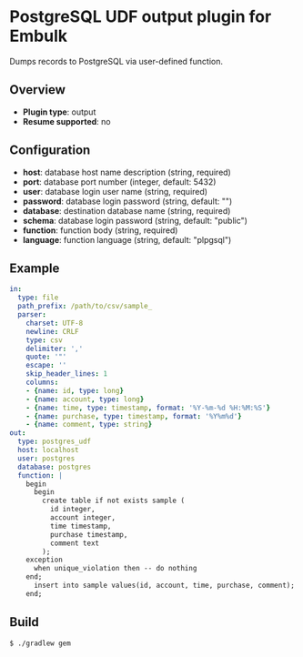 # PostgreSQL UDF output plugin for Embulk

Dumps records to PostgreSQL via user-defined function.

## Overview

* **Plugin type**: output
* **Resume supported**: no

## Configuration

- **host**: database host name description (string, required)
- **port**: database port number (integer, default: 5432)
- **user**: database login user name (string, required)
- **password**: database login password (string, default: "")
- **database**: destination database name (string, required)
- **schema**: database login password (string, default: "public")
- **function**: function body (string, required)
- **language**: function language (string, default: "plpgsql")

## Example

```yaml
in:
  type: file
  path_prefix: /path/to/csv/sample_
  parser:
    charset: UTF-8
    newline: CRLF
    type: csv
    delimiter: ','
    quote: '"'
    escape: ''
    skip_header_lines: 1
    columns:
    - {name: id, type: long}
    - {name: account, type: long}
    - {name: time, type: timestamp, format: '%Y-%m-%d %H:%M:%S'}
    - {name: purchase, type: timestamp, format: '%Y%m%d'}
    - {name: comment, type: string}
out:
  type: postgres_udf
  host: localhost
  user: postgres
  database: postgres
  function: |
    begin
      begin
        create table if not exists sample (
          id integer,
          account integer,
          time timestamp,
          purchase timestamp,
          comment text
        );
    exception
      when unique_violation then -- do nothing
    end;
      insert into sample values(id, account, time, purchase, comment);
    end;
```


## Build

```
$ ./gradlew gem
```
